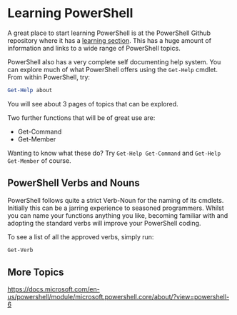 # Learning PowerShell

A great place to start learning PowerShell is at the PowerShell Github repository where it has a [learning section](https://github.com/PowerShell/PowerShell/tree/master/docs/learning-powershell).  This has a huge amount of information and links to a wide range of PowerShell topics.

PowerShell also has a very complete self documenting help system.  You can explore much of what PowerShell offers using the `Get-Help` cmdlet.  From within PowerShell, try:

``` PowerShell
Get-Help about
```

You will see about 3 pages of topics that can be explored.

Two further functions that will be of great use are:

* Get-Command
* Get-Member

Wanting to know what these do? Try `Get-Help Get-Command` and `Get-Help Get-Member` of course.

## PowerShell Verbs and Nouns

PowerShell follows quite a strict Verb-Noun for the naming of its cmdlets.  Initially this can be a jarring experience to seasoned programmers.  Whilst you can name your functions anything you like, becoming familiar with and adopting the standard verbs will improve your PowerShell coding.

To see a list of all the approved verbs, simply run:

``` PowerShell
Get-Verb
```

## More Topics 
https://docs.microsoft.com/en-us/powershell/module/microsoft.powershell.core/about/?view=powershell-6
